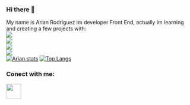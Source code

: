 ### Hi there 👋

My name is Arian Rodriguez im developer Front End, actually im learning and creating a few projects with: 
<br />
<img src="https://img.shields.io/badge/HTML5-E34F26?style=for-the-badge&logo=html5&logoColor=white" />
<br />
<img src="https://img.shields.io/badge/CSS3-1572B6?style=for-the-badge&logo=css3&logoColor=white" />
<br />
<img src= "https://img.shields.io/badge/JavaScript-F7DF1E?style=for-the-badge&logo=javascript&logoColor=black" />
<br />
<img src="https://img.shields.io/badge/react%20os-0088CC?style=for-the-badge&logo=reactos&logoColor=white" />
<br />
[![Arian stats](https://github-readme-stats.vercel.app/api?username=Arianrodriguezaguas)](https://github.com/anuraghazra/github-readme-stats)
[![Top Langs](https://github-readme-stats.vercel.app/api/top-langs/?username=Arianrodriguezaguas)](https://github.com/anuraghazra/github-readme-stats)
<br />
### Conect with me:
<p/>
<a href="https://www.linkedin.com/in/arian-rodriguez-339419271">
<img aling="left" width="40px" src="https://img.freepik.com/vector-premium/icono-linkedin_488108-5.jpg" />
</a>

